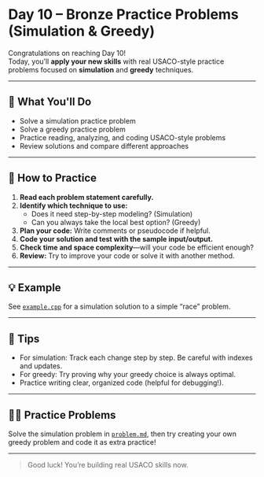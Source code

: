 # Day 10 – Bronze Practice Problems (Simulation & Greedy)

Congratulations on reaching Day 10!  
Today, you’ll **apply your new skills** with real USACO-style practice problems focused on **simulation** and **greedy** techniques.

---

## 📌 What You'll Do

- Solve a simulation practice problem
- Solve a greedy practice problem
- Practice reading, analyzing, and coding USACO-style problems
- Review solutions and compare different approaches

---

## 📝 How to Practice

1. **Read each problem statement carefully.**
2. **Identify which technique to use:**  
   - Does it need step-by-step modeling? (Simulation)
   - Can you always take the local best option? (Greedy)
3. **Plan your code:** Write comments or pseudocode if helpful.
4. **Code your solution and test with the sample input/output.**
5. **Check time and space complexity**—will your code be efficient enough?
6. **Review:** Try to improve your code or solve it with another method.

---

## 💡 Example

See [`example.cpp`](./example.cpp) for a simulation solution to a simple “race” problem.

---

## 📝 Tips

- For simulation: Track each change step by step. Be careful with indexes and updates.
- For greedy: Try proving why your greedy choice is always optimal.
- Practice writing clear, organized code (helpful for debugging!).

---

## 🏋️‍♂️ Practice Problems

Solve the simulation problem in [`problem.md`](./problem.md), then try creating your own greedy problem and code it as extra practice!

---

> Good luck! You’re building real USACO skills now.

